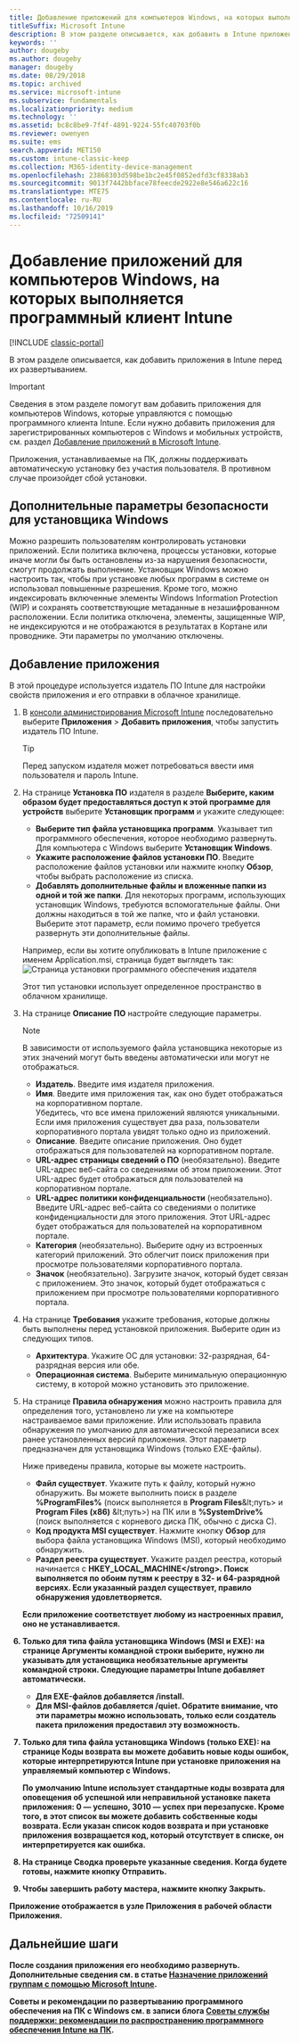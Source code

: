 ```yaml
---
title: Добавление приложений для компьютеров Windows, на которых выполняется программный клиент Intune
titleSuffix: Microsoft Intune
description: В этом разделе описывается, как добавить в Intune приложения для компьютеров с Windows перед их развертыванием.
keywords: ''
author: dougeby
ms.author: dougeby
manager: dougeby
ms.date: 08/29/2018
ms.topic: archived
ms.service: microsoft-intune
ms.subservice: fundamentals
ms.localizationpriority: medium
ms.technology: ''
ms.assetid: bc8c8be9-7f4f-4891-9224-55fc40703f0b
ms.reviewer: owenyen
ms.suite: ems
search.appverid: MET150
ms.custom: intune-classic-keep
ms.collection: M365-identity-device-management
ms.openlocfilehash: 23868303d598be1bc2e45f0852edfd3cf8338ab3
ms.sourcegitcommit: 9013f7442bbface78feecde2922e8e546a622c16
ms.translationtype: MTE75
ms.contentlocale: ru-RU
ms.lasthandoff: 10/16/2019
ms.locfileid: "72509141"
---
```

# <a name="add-apps-for-windows-pcs-that-run-the-intune-software-client"></a>Добавление приложений для компьютеров Windows, на которых выполняется программный клиент Intune

[!INCLUDE [classic-portal](../includes/classic-portal.md)]

В этом разделе описывается, как добавить приложения в Intune перед их развертыванием.

> [!IMPORTANT]
> Сведения в этом разделе помогут вам добавить приложения для компьютеров Windows, которые управляются с помощью программного клиента Intune. Если нужно добавить приложения для зарегистрированных компьютеров с Windows и мобильных устройств, см. раздел [Добавление приложений в Microsoft Intune](../apps/apps-add.md).

Приложения, устанавливаемые на ПК, должны поддерживать автоматическую установку без участия пользователя. В противном случае произойдет сбой установки.

## <a name="additional-security-settings-for-windows-installer"></a>Дополнительные параметры безопасности для установщика Windows
Можно разрешить пользователям контролировать установки приложений. Если политика включена, процессы установки, которые иначе могли бы быть остановлены из-за нарушения безопасности, смогут продолжать выполнение. Установщик Windows можно настроить так, чтобы при установке любых программ в системе он использовал повышенные разрешения. Кроме того, можно индексировать включенные элементы Windows Information Protection (WIP) и сохранять соответствующие метаданные в незашифрованном расположении. Если политика отключена, элементы, защищенные WIP, не индексируются и не отображаются в результатах в Кортане или проводнике. Эти параметры по умолчанию отключены. 

## <a name="add-the-app"></a>Добавление приложения
В этой процедуре используется издатель ПО Intune для настройки свойств приложения и его отправки в облачное хранилище.

1. В [консоли администрирования Microsoft Intune](https://manage.microsoft.com) последовательно выберите **Приложения** &gt; **Добавить приложения**, чтобы запустить издатель ПО Intune.

   > [!TIP]
   > Перед запуском издателя может потребоваться ввести имя пользователя и пароль Intune.

2. На странице **Установка ПО** издателя в разделе **Выберите, каким образом будет предоставляться доступ к этой программе для устройств** выберите **Установщик программ** и укажите следующее:

   - **Выберите тип файла установщика программ**. Указывает тип программного обеспечения, которое необходимо развернуть. Для компьютера с Windows выберите **Установщик Windows**.
   - **Укажите расположение файлов установки ПО**. Введите расположение файлов установки или нажмите кнопку **Обзор**, чтобы выбрать расположение из списка.
   - **Добавлять дополнительные файлы и вложенные папки из одной и той же папки**. Для некоторых программ, использующих установщик Windows, требуются вспомогательные файлы. Они должны находиться в той же папке, что и файл установки. Выберите этот параметр, если помимо прочего требуется развернуть эти дополнительные файлы.

   Например, если вы хотите опубликовать в Intune приложение с именем Application.msi, страница будет выглядеть так: ![Страница установки программного обеспечения издателя](./media/add-apps-for-windows-pcs-in-microsoft-intune/publisher-for-pc.png)

   Этот тип установки использует определенное пространство в облачном хранилище.

3. На странице **Описание ПО** настройте следующие параметры.

   > [!NOTE]
   > В зависимости от используемого файла установщика некоторые из этих значений могут быть введены автоматически или могут не отображаться.

   - **Издатель**. Введите имя издателя приложения.
   - **Имя**. Введите имя приложения так, как оно будет отображаться на корпоративном портале.<br />Убедитесь, что все имена приложений являются уникальными. Если имя приложения существует два раза, пользователи корпоративного портала увидят только одно из приложений.
   - **Описание**. Введите описание приложения. Оно будет отображаться для пользователей на корпоративном портале.
   - **URL-адрес страницы сведений о ПО** (необязательно). Введите URL-адрес веб-сайта со сведениями об этом приложении. Этот URL-адрес будет отображаться для пользователей на корпоративном портале.
   - **URL-адрес политики конфиденциальности** (необязательно). Введите URL-адрес веб-сайта со сведениями о политике конфиденциальности для этого приложения. Этот URL-адрес будет отображаться для пользователей на корпоративном портале.
   - **Категория** (необязательно). Выберите одну из встроенных категорий приложений. Это облегчит поиск приложения при просмотре пользователями корпоративного портала.
   - **Значок** (необязательно). Загрузите значок, который будет связан с приложением. Это значок, который будет отображаться с приложением при просмотре пользователями корпоративного портала.

4. На странице **Требования** укажите требования, которые должны быть выполнены перед установкой приложения. Выберите один из следующих типов.

   - **Архитектура**. Укажите ОС для установки: 32-разрядная, 64-разрядная версия или обе.
   - **Операционная система**. Выберите минимальную операционную систему, в которой можно установить это приложение.

5. На странице **Правила обнаружения** можно настроить правила для определения того, установлено ли уже на компьютере настраиваемое вами приложение. Или использовать правила обнаружения по умолчанию для автоматической перезаписи всех ранее установленных версий приложения. Этот параметр предназначен для установщика Windows (только EXE-файлы).

   Ниже приведены правила, которые вы можете настроить.
   - **Файл существует**. Укажите путь к файлу, который нужно обнаружить. Вы можете выполнить поиск в разделе **%ProgramFiles%** (поиск выполняется в **Program Files**\&lt;путь&gt; и **Program Files (x86)** \&lt;путь&gt;) на ПК или в **%SystemDrive%** (поиск выполняется с корневого диска ПК, обычно с диска C).
   - **Код продукта MSI существует**. Нажмите кнопку **Обзор** для выбора файла установщика Windows (MSI), который необходимо обнаружить.
   - <strong>Раздел реестра существует</strong>. Укажите раздел реестра, который начинается с <strong>HKEY_LOCAL_MACHINE\</strong>. Поиск выполняется по обоим путям к реестру в 32- и 64-разрядной версиях. Если указанный раздел существует, правило обнаружения удовлетворяется.

   Если приложение соответствует любому из настроенных правил, оно не устанавливается.

6. Только для типа файла **установщика Windows** (MSI и EXE): на странице **Аргументы командной строки** выберите, нужно ли указывать для установщика необязательные аргументы командной строки.
   Следующие параметры Intune добавляет автоматически.
   - Для EXE-файлов добавляется **/install**.
   - Для MSI-файлов добавляется **/quiet**.
   Обратите внимание, что эти параметры можно использовать, только если создатель пакета приложения предоставил эту возможность.

7. Только для типа файла **установщика Windows** (только EXE): на странице **Коды возврата** вы можете добавить новые коды ошибок, которые интерпретируются Intune при установке приложения на управляемый компьютер с Windows.

   По умолчанию Intune использует стандартные коды возврата для оповещения об успешной или неправильной установке пакета приложения: **0** — успешно, **3010** — успех при перезапуске. Кроме того, в этот список вы можете добавить собственные коды возврата. Если указан список кодов возврата и при установке приложения возвращается код, который отсутствует в списке, он интерпретируется как ошибка.

8. На странице **Сводка** проверьте указанные сведения. Когда будете готовы, нажмите кнопку **Отправить**.

9. Чтобы завершить работу мастера, нажмите кнопку **Закрыть**.

Приложение отображается в узле **Приложения** в рабочей области **Приложения**.

## <a name="next-steps"></a>Дальнейшие шаги

После создания приложения его необходимо развернуть. Дополнительные сведения см. в статье [Назначение приложений группам с помощью Microsoft Intune](../apps/apps-deploy.md).

Советы и рекомендации по развертыванию программного обеспечения на ПК с Windows см. в записи блога [Советы службы поддержки: рекомендации по распространению программного обеспечения Intune на ПК](https://support.microsoft.com/en-US/help/2583929).
